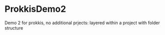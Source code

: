 # ProkkisDemo2
Demo 2 for prokkis, no additional prjects: layered within a project with folder structure
